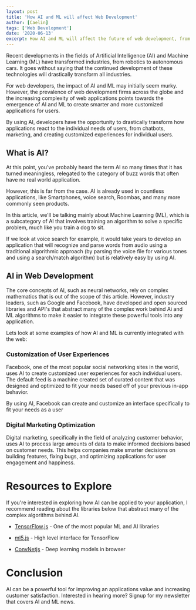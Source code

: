 ```yaml
---
layout: post
title: 'How AI and ML will affect Web Development'
author: [Caelin]
tags: ['Web Development']
date: '2020-06-13'
excerpt: How AI and ML will affect the future of web development, from design to advertisement
---
```


Recent developments in the fields of Artificial Intelligence (AI) and Machine Learning (ML) have transformed industries, from robotics to autonomous cars. It goes without saying that the continued development of these technologies will drastically transform all industries.

For web developers, the impact of AI and ML may initially seem murky. However, the prevalence of web development firms across the globe and the increasing complexity of web applications points towards the emergence of AI and ML to create smarter and more customized applications for users.

By using AI, developers have the opportunity to drastically transform how applications react to the individual needs of users, from chatbots, marketing, and creating customized experiences for individual users.

## What is AI?

At this point, you've probably heard the term AI so many times that it has turned meaningless, relegated to the category of buzz words that often have no real world application.

However, this is far from the case. AI is already used in countless applications, like Smartphones, voice search, Roombas, and many more commonly seen products.

In this article, we'll be talking mainly about Machine Learning (ML), which is a subcategory of AI that involves training an algorithm to solve a specific problem, much like you train a dog to sit.

If we look at voice search for example, it would take years to develop an application that will recognize and parse words from audio using a traditional algorithmic approach (by parsing the voice file for various tones and using a search/match algorithm) but is relatively easy by using AI.

## AI in Web Development

The core concepts of AI, such as neural networks, rely on complex mathematics that is out of the scope of this article. However, industry leaders, such as Google and Facebook, have developed and open sourced libraries and API's that abstract many of the complex work behind Ai and ML algorithms to make it easier to integrate these powerful tools into any application.

Lets look at some examples of how AI and ML is currently integrated with the web:

### Customization of User Experiences

Facebook, one of the most popular social networking sites in the world, uses AI to create customized user experiences for each individual users. The default feed is a machine created set of curated content that was designed and optimized to fit your needs based off of your previous in-app behavior.

By using AI, Facebook can create and customize an interface specifically to fit your needs as a user

### Digital Marketing Optimization

Digital marketing, specifically in the field of analyzing customer behavior, uses AI to process large amounts of data to make informed decisions based on customer needs. This helps companies make smarter decisions on building features, fixing bugs, and optimizing applications for user engagement and happiness.

# Resources to Explore

If you're interested in exploring how AI can be applied to your application, I recommend reading about the libraries below that abstract many of the complex algorithms behind AI.

- [TensorFlow.js](https://www.tensorflow.org/js) - One of the most popular ML and AI libraries
  
- [ml5.js](https://ml5js.org/) - High level interface for TensorFlow
  
- [ConvNetjs](https://cs.stanford.edu/people/karpathy/convnetjs/) - Deep learning models in browser
  

# Conclusion

AI can be a powerful tool for improving an applications value and increasing customer satisfaction. Interested in hearing more? Signup for my newsletter that covers AI and ML news.
